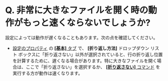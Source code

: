 # Q. 非常に大きなファイルを開く時の動作がもっと速くならないでしょうか?

設定によっては動作が遅くなることもあります。次の点を確認してください。

- [設定のプロパティ](../../dlg/properties/index) の [**\[基本\]** タブ](../../dlg/properties/general/index) で、 **\[折り返し方法\]**
ドロップダウン リスト ボックスに「折り返さない」以外が選択されていると、行の折り返し位置を計算するために、遅くなる場合があります。特に大きなファイルを開く場合は、ここで「折り返さない」を選択するか、 [**\[折り返さない\]** コマンド](../../cmd/view/wrap_none) を実行する方が動作は速くなります。